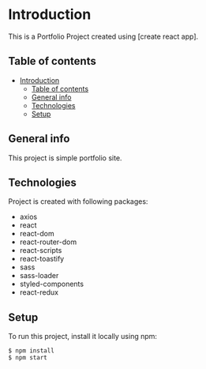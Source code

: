 # Introduction

This is a Portfolio Project created using [create react app].

## Table of contents
- [Introduction](#introduction)
  - [Table of contents](#table-of-contents)
  - [General info](#general-info)
  - [Technologies](#technologies)
  - [Setup](#setup)

## General info
This project is simple portfolio site.
	
## Technologies

Project is created with following packages:
*  axios
*  react
*  react-dom
*  react-router-dom
*  react-scripts
*  react-toastify
*  sass
*  sass-loader
*  styled-components
*  react-redux

	
## Setup
To run this project, install it locally using npm:

```
$ npm install
$ npm start
```